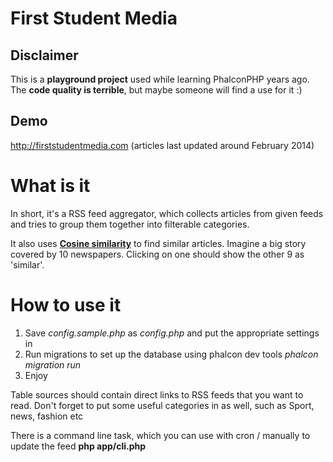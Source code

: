 First Student Media
=================

Disclaimer
------
This is a **playground project** used while learning PhalconPHP years ago. The **code quality is terrible**, but maybe someone will find a use for it :) 

Demo
------
http://firststudentmedia.com (articles last updated around February 2014)

What is it
===========
In short, it's a RSS feed aggregator, which collects articles from given feeds and tries to group them together into filterable categories.

It also uses **[Cosine similarity](http://en.wikipedia.org/wiki/Cosine_similarity)** to find similar articles. Imagine a big story covered by 10 newspapers. Clicking on one should show the other 9 as 'similar'.

How to use it
=========
1. Save *config.sample.php* as *config.php* and put the appropriate settings in
2. Run migrations to set up the database using phalcon dev tools *phalcon migration run*
3. Enjoy

Table sources should contain direct links to RSS feeds that you want to read. Don't forget to put some useful categories in as well, such as Sport, news, fashion etc

There is a command line task, which you can use with cron / manually to update the feed **php app/cli.php**



